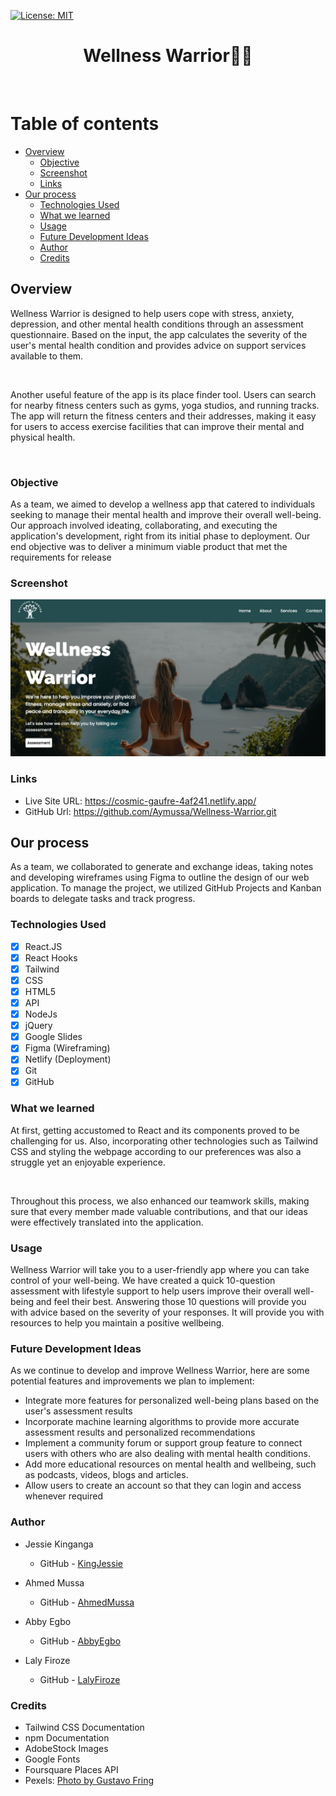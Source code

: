 [![License: MIT](https://img.shields.io/badge/License-MIT-yellow.svg)](https://opensource.org/licenses/MIT)
# <h1 align="center">**Wellness Warrior**🧘‍♀️</h1>

<br>

# Table of contents
- [Overview](#overview)
  - [Objective](#objective)
  - [Screenshot](#screenshot)
  - [Links](#links)
- [Our process](#our-process)
  - [Technologies Used](#technologies-used)
  - [What we learned](#what-we-learned)
  - [Usage](#usage)
  - [Future Development Ideas](#future-development-ideas)
  - [Author](#author)
  - [Credits](#credits)

## Overview

Wellness Warrior is designed to help users cope with stress, anxiety, depression, and other mental health conditions through an assessment questionnaire. Based on the input, the app calculates the severity of the user's mental health condition and provides advice on support services available to them.

<br>

Another useful feature of the app is its place finder tool. Users can search for nearby fitness centers such as gyms, yoga studios, and running tracks. The app will return the fitness centers and their addresses, making it easy for users to access exercise facilities that can improve their mental and physical health.

<br>



### Objective
As a team, we aimed to develop a wellness app that catered to individuals seeking to manage their mental health and improve their overall well-being. Our approach involved ideating, collaborating, and executing the application's development, right from its initial phase to deployment. Our end objective was to deliver a minimum viable product that met the requirements for release

### Screenshot

![Screenshot of the website](./src/components/images/wellnessW.png)

### Links

- Live Site URL: https://cosmic-gaufre-4af241.netlify.app/
- GitHub Url: https://github.com/Aymussa/Wellness-Warrior.git

## Our process

As a team, we collaborated to generate and exchange ideas, taking notes and developing wireframes using Figma to outline the design of our web application. To manage the project, we utilized GitHub Projects and Kanban boards to delegate tasks and track progress.


### Technologies Used

- [x] React.JS
- [x] React Hooks
- [x] Tailwind
- [x] CSS
- [x] HTML5
- [x] API
- [x] NodeJs
- [x] jQuery
- [x] Google Slides
- [x] Figma (Wireframing)
- [x] Netlify (Deployment)
- [x] Git 
- [x] GitHub

### What we learned

At first, getting accustomed to React and its components proved to be challenging for us. Also, incorporating other technologies such as Tailwind CSS and styling the webpage according to our preferences was also a struggle yet an enjoyable experience.

<br>

Throughout this process, we also enhanced our teamwork skills, making sure that every member made valuable contributions, and that our ideas were effectively translated into the application.

### Usage

Wellness Warrior will take you to a user-friendly app where you can take control of your well-being. We have created a quick 10-question assessment with lifestyle support to help users improve their overall well-being and feel their best. Answering those 10 questions will provide you with advice based on the severity of your responses. It will provide you with resources to help you maintain a positive wellbeing.


### Future Development Ideas

 As we continue to develop and improve Wellness Warrior, here are some potential features and improvements we plan to implement:

+ Integrate more features for personalized well-being plans based on the user's assessment results
+ Incorporate machine learning algorithms to provide more accurate assessment results and personalized recommendations
+ Implement a community forum or support group feature to connect users with others who are also dealing with mental health conditions.
+ Add more educational resources on mental health and wellbeing, such as podcasts, videos, blogs and articles.
+ Allow users to create an account so that they can login and access whenever required

### Author

+ Jessie Kinganga
  - GitHub - [KingJessie](https://github.com/KingJessie)

+ Ahmed Mussa
  - GitHub - [AhmedMussa](https://github.com/Aymussa)

+ Abby Egbo
  - GitHub - [AbbyEgbo](https://github.com/AbbyIT)

+ Laly Firoze
  - GitHub - [LalyFiroze](https://github.com/LalyF)

### Credits
+ Tailwind CSS Documentation
+ npm Documentation
+ AdobeStock Images
+ Google Fonts
+ Foursquare Places API
+ Pexels: [Photo by Gustavo Fring](https://www.pexels.com/photo/group-of-young-pregnant-women-meditating-in-spacious-studio-3984341/)





